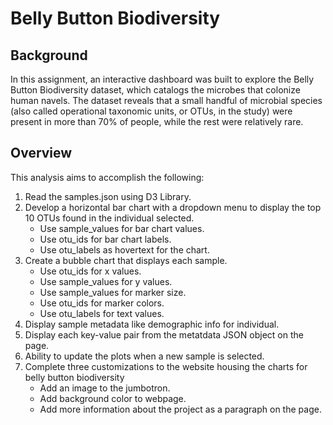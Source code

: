 # Belly Button Biodiversity

## Background 

In this assignment, an interactive dashboard was built to explore the Belly Button Biodiversity dataset, which catalogs the microbes that colonize human navels.  The dataset reveals that a small handful of microbial species (also called operational taxonomic units, or OTUs, in the study) were present in more than 70% of people, while the rest were relatively rare.

## Overview

This analysis aims to accomplish the following:

  1. Read the samples.json using D3 Library.
  2. Develop a horizontal bar chart with a dropdown menu to display the top 10 OTUs found in the individual selected.
     - Use sample_values for bar chart values.
     - Use otu_ids for bar chart labels.
     - Use otu_labels as hovertext for the chart.
  3. Create a bubble chart that displays each sample.
     - Use otu_ids for x values.
     - Use sample_values for y values.
     - Use sample_values for marker size.
     - Use otu_ids for marker colors.
     - Use otu_labels for text values.
  4. Display sample metadata like demographic info for individual.
  5. Display each key-value pair from the metatdata JSON object on the page.
  6. Ability to update the plots when a new sample is selected.
  7. Complete three customizations to the website housing the charts for belly button biodiversity
     - Add an image to the jumbotron.
     - Add background color to webpage.
     - Add more information about the project as a paragraph on the page.
